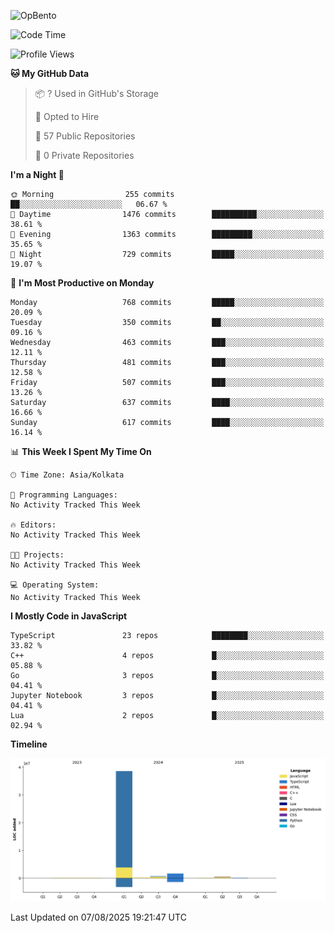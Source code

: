 ![OpBento](https://firebasestorage.googleapis.com/v0/b/smartkaksha-fe32c.appspot.com/o/opbento%2Fparthkapoor-dev3db8f.png?alt=media)

<!--START_SECTION:waka-->
![Code Time](http://img.shields.io/badge/Code%20Time-0%20secs-blue)

![Profile Views](http://img.shields.io/badge/Profile%20Views-2-blue)

**🐱 My GitHub Data** 

> 📦 ? Used in GitHub's Storage 
 > 
> 💼 Opted to Hire
 > 
> 📜 57 Public Repositories 
 > 
> 🔑 0 Private Repositories 
 > 
**I'm a Night 🦉** 

```text
🌞 Morning                255 commits         ██░░░░░░░░░░░░░░░░░░░░░░░   06.67 % 
🌆 Daytime                1476 commits        ██████████░░░░░░░░░░░░░░░   38.61 % 
🌃 Evening                1363 commits        █████████░░░░░░░░░░░░░░░░   35.65 % 
🌙 Night                  729 commits         █████░░░░░░░░░░░░░░░░░░░░   19.07 % 
```
📅 **I'm Most Productive on Monday** 

```text
Monday                   768 commits         █████░░░░░░░░░░░░░░░░░░░░   20.09 % 
Tuesday                  350 commits         ██░░░░░░░░░░░░░░░░░░░░░░░   09.16 % 
Wednesday                463 commits         ███░░░░░░░░░░░░░░░░░░░░░░   12.11 % 
Thursday                 481 commits         ███░░░░░░░░░░░░░░░░░░░░░░   12.58 % 
Friday                   507 commits         ███░░░░░░░░░░░░░░░░░░░░░░   13.26 % 
Saturday                 637 commits         ████░░░░░░░░░░░░░░░░░░░░░   16.66 % 
Sunday                   617 commits         ████░░░░░░░░░░░░░░░░░░░░░   16.14 % 
```


📊 **This Week I Spent My Time On** 

```text
🕑︎ Time Zone: Asia/Kolkata

💬 Programming Languages: 
No Activity Tracked This Week

🔥 Editors: 
No Activity Tracked This Week

🐱‍💻 Projects: 
No Activity Tracked This Week

💻 Operating System: 
No Activity Tracked This Week
```

**I Mostly Code in JavaScript** 

```text
TypeScript               23 repos            ████████░░░░░░░░░░░░░░░░░   33.82 % 
C++                      4 repos             █░░░░░░░░░░░░░░░░░░░░░░░░   05.88 % 
Go                       3 repos             █░░░░░░░░░░░░░░░░░░░░░░░░   04.41 % 
Jupyter Notebook         3 repos             █░░░░░░░░░░░░░░░░░░░░░░░░   04.41 % 
Lua                      2 repos             █░░░░░░░░░░░░░░░░░░░░░░░░   02.94 % 
```



**Timeline**

![Lines of Code chart](https://raw.githubusercontent.com/ParthKapoor-dev/ParthKapoor-dev/main/assets/bar_graph.png)


 Last Updated on 07/08/2025 19:21:47 UTC
<!--END_SECTION:waka-->
